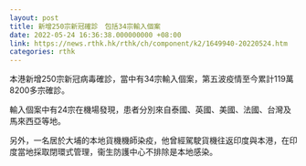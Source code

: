 ```yaml
---
layout: post
title: 新增250宗新冠確診　包括34宗輸入個案
date: 2022-05-24 16:36:38.000000000 +08:00
link: https://news.rthk.hk/rthk/ch/component/k2/1649940-20220524.htm
categories: rthk
---
```


本港新增250宗新冠病毒確診，當中有34宗輸入個案，第五波疫情至今累計119萬8200多宗確診。

輸入個案中有24宗在機場發現，患者分別來自泰國、英國、美國、法國、台灣及馬來西亞等地。

另外，一名居於大埔的本地貨機機師染疫，他曾經駕駛貨機往返印度與本港，在印度當地採取閉環式管理，衞生防護中心不排除是本地感染。
